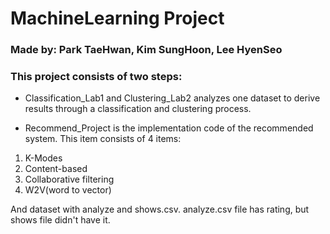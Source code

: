 # MachineLearning Project

### Made by: Park TaeHwan, Kim SungHoon, Lee HyenSeo
### This project consists of two steps:

- Classification_Lab1 and Clustering_Lab2 analyzes one dataset to derive results through a classification and clustering process.

- Recommend_Project is the implementation code of the recommended system. This item consists of 4 items:

1. K-Modes
2. Content-based
3. Collaborative filtering
4. W2V(word to vector)

And dataset with analyze and shows.csv. analyze.csv file has rating, but shows file didn't have it.
